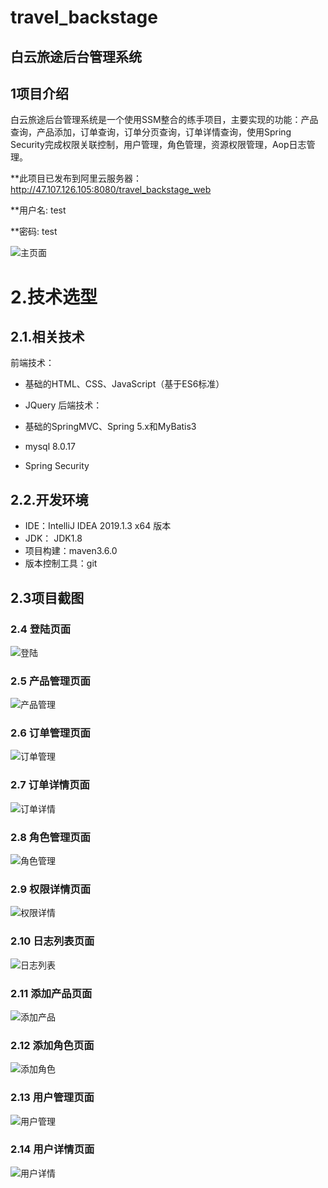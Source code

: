 # travel_backstage

## 白云旅途后台管理系统

## 1项目介绍

白云旅途后台管理系统是一个使用SSM整合的练手项目，主要实现的功能：产品查询，产品添加，订单查询，订单分页查询，订单详情查询，使用Spring Security完成权限关联控制，用户管理，角色管理，资源权限管理，Aop日志管理。

**此项目已发布到阿里云服务器：http://47.107.126.105:8080/travel_backstage_web

**用户名: test

**密码: test


  ![主页面](assets/主页面.png)

# 2.技术选型

## 2.1.相关技术

前端技术：

- 基础的HTML、CSS、JavaScript（基于ES6标准）
- JQuery
  后端技术：

- 基础的SpringMVC、Spring 5.x和MyBatis3
- mysql   8.0.17
- Spring Security

## 2.2.开发环境

- IDE：IntelliJ IDEA 2019.1.3 x64 版本
- JDK： JDK1.8
- 项目构建：maven3.6.0
- 版本控制工具：git

## 2.3项目截图

### 2.4 登陆页面

  ![登陆](assets/登陆.png)

### 2.5 产品管理页面

  ![产品管理](assets/产品管理.png)

### 2.6 订单管理页面

  ![订单管理](assets/订单管理.png)

### 2.7 订单详情页面

  ![订单详情](assets/订单详情.png)

### 2.8 角色管理页面

  ![角色管理](assets/角色管理.png)

### 2.9 权限详情页面

  ![权限详情](assets/权限详情.png)

### 2.10 日志列表页面

  ![日志列表](assets/日志列表.png)

### 2.11 添加产品页面

  ![添加产品](assets/添加产品.png)

### 2.12 添加角色页面

  ![添加角色](assets/添加角色.png)

### 2.13 用户管理页面

  ![用户管理](assets/用户管理.png)

### 2.14 用户详情页面

  ![用户详情](assets/用户详情.png)

